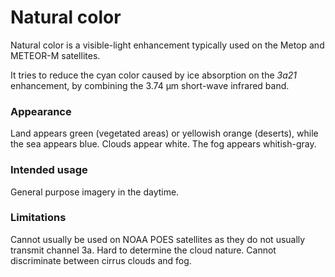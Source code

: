 # Natural color

Natural color is a visible-light enhancement typically used on the Metop and METEOR-M satellites.

It tries to reduce the cyan color caused by ice absorption on the *3a21* enhancement, by combining the 3.74 µm short-wave infrared band.

### Appearance

Land appears green (vegetated areas) or yellowish orange (deserts), while the sea appears blue.
Clouds appear white.
The fog appears whitish-gray.

### Intended usage

General purpose imagery in the daytime.

### Limitations

Cannot usually be used on NOAA POES satellites as they do not usually transmit channel 3a.
Hard to determine the cloud nature.
Cannot discriminate between cirrus clouds and fog.
